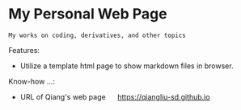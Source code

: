 # My Personal Web Page
	My works on coding, derivatives, and other topics

Features:
- Utilize a template html page to show markdown files in browser.

Know-how ...:
- URL of Qiang's web page &nbsp;&nbsp;&nbsp;&nbsp; https://qiangliu-sd.github.io

